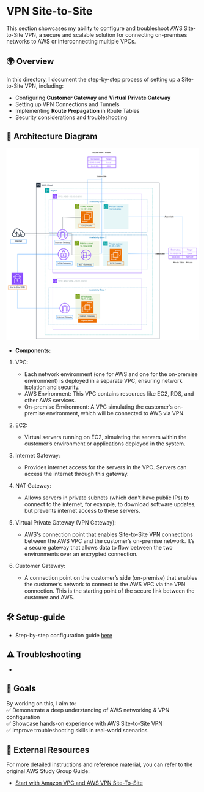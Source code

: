 # VPN Site-to-Site  

This section showcases my ability to configure and troubleshoot AWS Site-to-Site VPN, a secure and scalable solution for connecting on-premises networks to AWS or interconnecting multiple VPCs.  

## 🌍 Overview  
In this directory, I document the step-by-step process of setting up a Site-to-Site VPN, including:  
- Configuring **Customer Gateway** and **Virtual Private Gateway**  
- Setting up VPN Connections and Tunnels  
- Implementing **Route Propagation** in Route Tables  
- Security considerations and troubleshooting

## 📐 Architecture Diagram
![VPN Site to Site Architecture Diagram ](/VPN-Site-to-Site/screenshots/VPN-Architecture-Diagram.png) 
- **Components:**
1. VPC:

   - Each network environment (one for AWS and one for the on-premise environment) is deployed in a separate VPC, ensuring network isolation and security.
    - AWS Environment: This VPC contains resources like EC2, RDS, and other AWS services.
   - On-premise Environment: A VPC simulating the customer’s on-premise environment, which will be connected to AWS via VPN.
2. EC2:

    - Virtual servers running on EC2, simulating the servers within the customer’s environment or applications deployed in the system.
3. Internet Gateway:

    - Provides internet access for the servers in the VPC. Servers can access the internet through this gateway.
4. NAT Gateway:

    - Allows servers in private subnets (which don't have public IPs) to connect to the internet, for example, to download software updates, but prevents internet access to these servers.
5. Virtual Private Gateway (VPN Gateway):

    - AWS's connection point that enables Site-to-Site VPN connections between the AWS VPC and the customer’s on-premise network. It’s a secure gateway that allows data to flow between the two environments over an encrypted connection.
6. Customer Gateway:

    - A connection point on the customer’s side (on-premise) that enables the customer’s network to connect to the AWS VPC via the VPN connection. This is the starting point of the secure link between the customer and AWS.

## 🛠 Setup-guide
- Step-by-step configuration guide [here](/VPN-Site-to-Site/Setup-guide.md)
## ⚠️ Troubleshooting
- 

## 🎯 Goals  
By working on this, I aim to:  
✅ Demonstrate a deep understanding of AWS networking & VPN configuration  
✅ Showcase hands-on experience with AWS Site-to-Site VPN  
✅ Improve troubleshooting skills in real-world scenarios  

## 🔗 External Resources
For more detailed instructions and reference material, you can refer to the original AWS Study Group Guide:

- [Start with Amazon VPC and AWS VPN Site-To-Site](https://000003.awsstudygroup.com/)